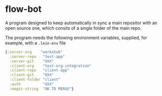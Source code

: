 # flow-bot

A program designed to keep automatically in sync a main repositor with an open source one, which consits of a single folder of the main repo.

The program needs the following environment variables, supplied, for example, with a `.lein-env` file

```clojure
{:server-org    "workshub"
  :server-repo   "test-app"
  :server-git    "XXX"
  :client-org    "test-org-integration"
  :client-repo   "client-app"
  :client-git    "XXX"
  :client-folder "client"
  :auth          "XXX"
  :magic-string  "OK TO MERGE"}
```
